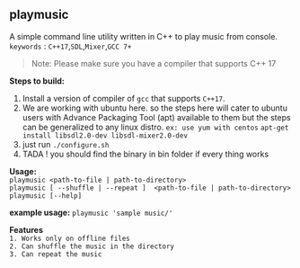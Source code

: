 ## playmusic
A simple command line utility written in C++ to play music from console. <br>
`keywords` : `C++17`,`SDL`,`Mixer`,`GCC 7+`

> Note: Please make sure you have a compiler that supports C++ 17

**Steps to build:**
1. Install a version of compiler of `gcc` that supports `C++17`.
2. We are working with ubuntu here. so the steps here will cater to ubuntu users with Advance Packaging Tool (apt) available to them but the steps can be generalized to any linux distro. `ex: use yum with centos`
`apt-get install libsdl2.0-dev libsdl-mixer2.0-dev`
3. just run `./configure.sh`
4.  TADA ! you should find the binary in bin folder if every thing works

**Usage:** <br>
`playmusic <path-to-file | path-to-directory>` <br>
`playmusic [ --shuffle | --repeat ]  <path-to-file | path-to-directory>` <br>
`playmusic [--help]` <br>

**example usage:** `playmusic 'sample music/'`

**Features** <br>
`1. Works only on offline files` <br>
`2. Can shuffle the music in the directory` <br>
`3. Can repeat the music` <br>

